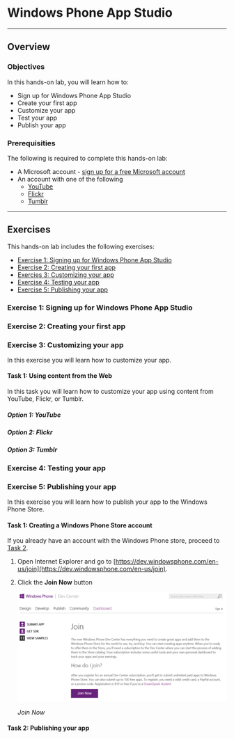 <a name="Title"></a>
# Windows Phone App Studio #

---
<a name="Overview"></a>
## Overview ##

<a name="Objectives"></a>
### Objectives ###

In this hands-on lab, you will learn how to:

- Sign up for Windows Phone App Studio
- Create your first app
- Customize your app
- Test your app
- Publish your app

<a name="Prerequisites"></a>
### Prerequisities ###

The following is required to complete this hands-on lab:
- A Microsoft account - [sign up for a free Microsoft account](https://signup.live.com)
- An account with one of the following
	- [YouTube](http://youtube.com)
	- [Flickr](http://flickr.com)
	- [Tumblr](http://tumblr.com)

---
<a name="Exercises"></a>
## Exercises ##

This hands-on lab includes the following exercises:
- [Exercise 1: Signing up for Windows Phone App Studio](#Exercise1)
- [Exercise 2: Creating your first app](#Exercise2)
- [Exercies 3: Customizing your app](#Exercise3)
- [Exercise 4: Testing your app](#Exercise4)
- [Exercise 5: Publishing your app](#Exercise5)

<a name="Exercise1"></a>
### Exercise 1: Signing up for Windows Phone App Studio ###

<a name="Exercise2"></a>
### Exercise 2: Creating your first app ###

<a name="Exercise3"></a>
### Exercise 3: Customizing your app ###

In this exercise you will learn how to customize your app. 

<a name="Ex3Task1"></a>
#### Task 1: Using content from the Web ####

In this task you will learn how to customize your app using content from YouTube, Flickr, or Tumblr. 

<a name="Ex3Task1Option1"></a>
##### Option 1: YouTube #####

<a name="Ex3Task1Option2"></a>
##### Option 2: Flickr #####

<a name="Ex3Task1Option3"></a>
##### Option 3: Tumblr #####

<a name="Exercise4"></a>
### Exercise 4: Testing your app ###

<a name="Exercise5"></a>
### Exercise 5: Publishing your app ###

In this exercise you will learn how to publish your app to the Windows Phone Store.

<a name="Ex5Task1"></a>
#### Task 1: Creating a Windows Phone Store account ####

If you already have an account with the Windows Phone store, proceed to [Task 2](#Ex5Task2).

1. Open Internet Explorer and go to [https://dev.windowsphone.com/en-us/join](https://dev.windowsphone.com/en-us/join).

1. Click the **Join Now** button

	![Join Now](Images/ex5task1-01-join-now.png?raw=true "Join Now")

	_Join Now_

<a name="Ex5Task2"></a>
#### Task 2: Publishing your app ####